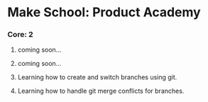 # Make School: Product Academy
### Core: 2

1. coming soon...

2. coming soon...

3. Learning how to create and switch branches using git.

4. Learning how to handle git merge conflicts for branches.
